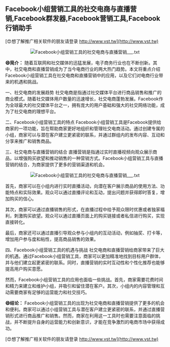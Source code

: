 ## **Facebook小组营销工具的社交电商与直播营销,Facebook群发器,Facebook营销工具,Facebook行销助手**

[😍想了解推广相关软件的朋友请登录 http://www.vst.tw](http://www.vst.tw)

 <center><img src="https://vst.tw/MP4/tuiguang/png/8.png" alt="Facebook小组营销工具的社交电商与直播营销___.txt"></center>

**😄简介：**
随着互联网和社交媒体的迅猛发展，电子商务行业也在不断创新。其中，社交电商和直播营销成为了当今电商行业的两大热门趋势。本文将重点介绍Facebook小组营销工具在社交电商和直播营销中的应用，以及它们对电商行业带来的机遇和挑战。

一、社交电商的发展趋势
社交电商是指通过社交媒体平台进行商品销售和推广的商业模式。随着社交媒体用户数量的迅速增长，社交电商蓬勃发展。Facebook作为全球最大的社交媒体平台之一，拥有庞大的用户基础和强大的社交网络功能，成为了社交电商的理想平台。

二、Facebook小组营销工具的特点
Facebook小组营销工具是Facebook提供给商家的一项功能，旨在帮助商家更好地组织和管理社交电商活动。通过创建专属的小组，商家可以与潜在客户建立更紧密的联系，并通过群组内的发布内容、互动和分享来推广和销售商品。

三、社交电商与直播营销的结合
直播营销是指通过实时直播视频向观众展示商品，以增强购买欲望和推动销售的一种营销方式。Facebook小组营销工具与直播营销的结合，为商家提供了更多的营销渠道和机会。

 <center><img src="https://vst.tw/MP4/tuiguang/png/7.png" alt="Facebook小组营销工具的社交电商与直播营销___.txt"></center>

首先，商家可以在小组内进行实时直播活动，向潜在客户展示商品的使用方法、功能特点和实际效果。观众可以通过直播评论和互动，提出问题并获得即时答复，增加购买的信心。

其次，商家可以通过直播销售的形式，在直播过程中给予观众限时优惠或者独家福利，刺激购买欲望。观众可以通过直播页面上的购买链接或者私信进行购买，实现直接转化。

最后，商家还可以通过直播引导观众参与小组内的互动活动，例如抽奖、打卡等，增加用户参与度和粘性，提高商品销售的效果。

四、Facebook小组营销工具的机遇与挑战
社交电商和直播营销给商家带来了巨大的机遇。通过Facebook小组营销工具，商家可以更加精准地找到目标用户群体，并与他们建立起更紧密的联系。同时，直播营销的实时互动性和个性化推荐也能够提高用户购买意愿。

然而，Facebook小组营销工具的应用也面临一些挑战。首先，商家需要花费时间和精力来建立和维护小组，并吸引和留住潜在客户。其次，小组内的内容管理和互动需要商家有足够的运营能力和社交技巧。

**😄结论：**
Facebook小组营销工具的出现为社交电商和直播营销提供了更多的机会和便利。商家可以通过小组营销工具与潜在客户建立更紧密的联系，并通过直播营销形式进行商品推广和销售。然而，商家在利用这一工具时也需要注意面临的挑战，并不断提升自身的运营能力和创新意识，才能在竞争激烈的电商市场中获得成功。

[😍想了解推广相关软件的朋友请登录 http://www.vst.tw](http://www.vst.tw)



